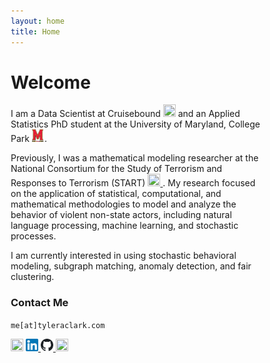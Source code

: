 ```yaml
---
layout: home
title: Home
---
```

<head>
<meta name="viewport" content="width=device-width, initial-scale=1">
<style>
* {
  box-sizing: border-box;
}
  
  /* Create two equal columns that floats next to each other */
  .column {
    float: left;
    width: 50%;
    padding: 10px;
  }
  
  .left {
    width: 33%;
  }

  .right {
    width: 67%;
  }

  /* Clear floats after the columns */
  .row:after {
    content: "";
    display: table;
    clear: both;
  }
</style>
</head>

# Welcome

I am a Data Scientist at Cruisebound <a href="https://www.cruisebound.com/about-us"><img src="https://raw.githubusercontent.com/tyleraclark/tyleraclark.github.io/main/favicon.ico" width="20" height="20" /></a> and an Applied Statistics PhD student at the University of Maryland, College Park <a href="https://umd.edu/"><img src="https://raw.githubusercontent.com/tyleraclark/tyleraclark.github.io/main/_images/umd.png" width="20" height="20" /></a>.

Previously, I was a mathematical modeling researcher at the National Consortium for the Study of Terrorism and Responses to Terrorism (START) <a href="https://www.start.umd.edu"><img src="https://raw.githubusercontent.com/tyleraclark/tyleraclark.github.io/main/_images/favicon.ico" width="20" height="20" /> </a>. My research focused on the application of statistical, computational, and mathematical methodologies to model and analyze the behavior of violent non-state actors, including natural language processing, machine learning, and stochastic processes. 

I am currently interested in using stochastic behavioral modeling, subgraph matching, anomaly detection, and fair clustering.

### Contact Me

`me[at]tyleraclark.com`

<a href="https://www.cruisebound.com/about-us"><img src="https://raw.githubusercontent.com/tyleraclark/tyleraclark.github.io/main/favicon.ico" width="20" height="20" /></a>
<a href="https://www.linkedin.com/in/tyler-a-clark/"><img src="https://github.com/tyleraclark/tyleraclark.github.io/blob/main/_images/LinkedIn.png?raw=true" width="20" height="20" /> </a>
<a href="https://github.com/tyleraclark"><img src="https://raw.githubusercontent.com/tyleraclark/tyleraclark.github.io/main/_images/github.svg" width="20" height="20" /> </a>
<a href="https://www.start.umd.edu/people/tyler-clark/"><img src="https://raw.githubusercontent.com/tyleraclark/tyleraclark.github.io/main/_images/favicon.ico" width="20" height="20" /> </a>
